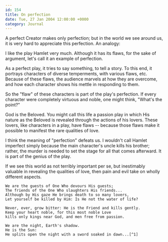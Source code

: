 ```yaml
---
id: 154
title: On perfection
date: Tue, 27 Jan 2004 12:00:00 +0000
category: Journal
---
```


A perfect Creator makes only perfection; but in the world we see
around us, it is very hard to appreciate this perfection.  An analogy:

I like the play Hamlet very much.  Although it has its flaws, for the
sake of argument, let's call it an example of perfection.

As a perfect play, it tries to say something, to tell a story.  To
this end, it portrays characters of diverse temperments, with various
flaws, etc.  Because of these flaws, the audience marvels at how they
are overcome, and how each character shows his mettle in responding to
them.

So the "flaw" of these characters is part of the play's perfection.
If every character were completely virtuous and noble, one might
think, "What's the point?"

God is the Beloved.  You might call this life a passion play in which
His nature as the Beloved is revealed through the actions of his
lovers.  These lovers, like characters in a play, have flaws --
because those flaws make it possible to manifest the rare qualities
of love.

I think the meaning of "perfection" defeats us.  I wouldn't call
Hamlet imperfect simply because the main character's uncle kills his
brother; rather, the murder is needed to set the stage for all that
comes afterward.  It is part of the genius of the play.

If we see this world as not terribly important per se, but inestimably
valuable in revealing the qualities of love, then pain and evil take
on wholly different aspects.

    We are the guests of One Who devours His guests;  
    The friends of the One Who slaughters His friends...  
    Although by His gaze He brings death to so many lovers,  
    Let yourself be killed by Him: Is He not the water of life?

    Never, ever, grow bitter: He is the Friend and kills gently.  
    Keep your heart noble, for this most noble Love  
    kills only kings near God, and men free from passion.

    We are the night, Earth's shadow.  
    He is the Sun:  
    He splits open the night with a sword soaked in dawn...[^1]

[^1]:   Jalálu'd-Dín Rúmí


